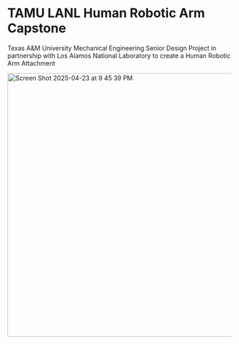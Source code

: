 # TAMU LANL Human Robotic Arm Capstone
Texas A&M University Mechanical Engineering Senior Design Project in partnership with Los Alamos National Laboratory to create a Human Robotic Arm Attachment

<img width="591" alt="Screen Shot 2025-04-23 at 9 45 39 PM" src="https://github.com/user-attachments/assets/1e5ecf6e-2dea-4e27-93d7-c2127dbc6119" />
